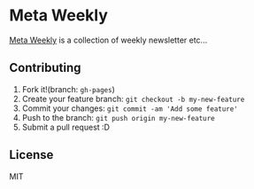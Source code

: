 # Meta Weekly

[Meta Weekly][] is a collection of weekly newsletter etc...

## Contributing

1. Fork it!(branch: ``gh-pages``)
2. Create your feature branch: `git checkout -b my-new-feature`
3. Commit your changes: `git commit -am 'Add some feature'`
4. Push to the branch: `git push origin my-new-feature`
5. Submit a pull request :D

## License

MIT

[Meta Weekly]: http://azu.github.io/Meta-Weekly/  "Meta Weekly"